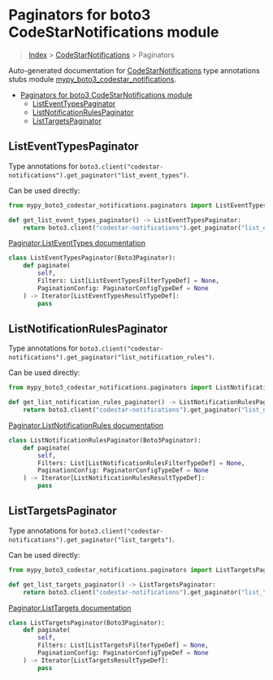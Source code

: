 # Paginators for boto3 CodeStarNotifications module

> [Index](../index.md) > [CodeStarNotifications](./index.md) > Paginators

Auto-generated documentation for [CodeStarNotifications](https://boto3.amazonaws.com/v1/documentation/api/latest/reference/services/codestar-notifications.html#CodeStarNotifications)
type annotations stubs module [mypy_boto3_codestar_notifications](https://pypi.org/project/mypy-boto3-codestar-notifications/).

- [Paginators for boto3 CodeStarNotifications module](#paginators-for-boto3-codestarnotifications-module)
  - [ListEventTypesPaginator](#listeventtypespaginator)
  - [ListNotificationRulesPaginator](#listnotificationrulespaginator)
  - [ListTargetsPaginator](#listtargetspaginator)

## ListEventTypesPaginator

Type annotations for `boto3.client("codestar-notifications").get_paginator("list_event_types")`.

Can be used directly:

```python
from mypy_boto3_codestar_notifications.paginators import ListEventTypesPaginator

def get_list_event_types_paginator() -> ListEventTypesPaginator:
    return boto3.client("codestar-notifications").get_paginator("list_event_types")
```

[Paginator.ListEventTypes documentation](https://boto3.amazonaws.com/v1/documentation/api/latest/reference/services/codestar-notifications.html#CodeStarNotifications.Paginator.ListEventTypes)

```python
class ListEventTypesPaginator(Boto3Paginator):
    def paginate(
        self,
        Filters: List[ListEventTypesFilterTypeDef] = None,
        PaginationConfig: PaginatorConfigTypeDef = None
    ) -> Iterator[ListEventTypesResultTypeDef]:
        pass
```
## ListNotificationRulesPaginator

Type annotations for `boto3.client("codestar-notifications").get_paginator("list_notification_rules")`.

Can be used directly:

```python
from mypy_boto3_codestar_notifications.paginators import ListNotificationRulesPaginator

def get_list_notification_rules_paginator() -> ListNotificationRulesPaginator:
    return boto3.client("codestar-notifications").get_paginator("list_notification_rules")
```

[Paginator.ListNotificationRules documentation](https://boto3.amazonaws.com/v1/documentation/api/latest/reference/services/codestar-notifications.html#CodeStarNotifications.Paginator.ListNotificationRules)

```python
class ListNotificationRulesPaginator(Boto3Paginator):
    def paginate(
        self,
        Filters: List[ListNotificationRulesFilterTypeDef] = None,
        PaginationConfig: PaginatorConfigTypeDef = None
    ) -> Iterator[ListNotificationRulesResultTypeDef]:
        pass
```
## ListTargetsPaginator

Type annotations for `boto3.client("codestar-notifications").get_paginator("list_targets")`.

Can be used directly:

```python
from mypy_boto3_codestar_notifications.paginators import ListTargetsPaginator

def get_list_targets_paginator() -> ListTargetsPaginator:
    return boto3.client("codestar-notifications").get_paginator("list_targets")
```

[Paginator.ListTargets documentation](https://boto3.amazonaws.com/v1/documentation/api/latest/reference/services/codestar-notifications.html#CodeStarNotifications.Paginator.ListTargets)

```python
class ListTargetsPaginator(Boto3Paginator):
    def paginate(
        self,
        Filters: List[ListTargetsFilterTypeDef] = None,
        PaginationConfig: PaginatorConfigTypeDef = None
    ) -> Iterator[ListTargetsResultTypeDef]:
        pass
```